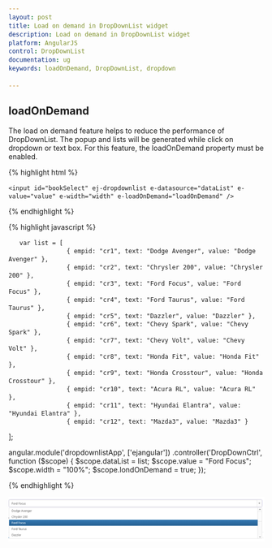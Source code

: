 ```yaml
---
layout: post
title: Load on demand in DropDownList widget
description: Load on demand in DropDownList widget
platform: AngularJS
control: DropDownList
documentation: ug
keywords: loadOnDemand, DropDownList, dropdown

---
```

## loadOnDemand

The load on demand feature helps to reduce the performance of DropDownList. The popup and lists will be generated while click on dropdown or text box. For this feature, the loadOnDemand property must be enabled.

{% highlight html %}

    <input id="bookSelect" ej-dropdownlist e-datasource="dataList" e-value="value" e-width="width" e-loadOnDemand="loadOnDemand" />
          
     
{% endhighlight %}

{% highlight javascript %}
  
       var list = [
                    { empid: "cr1", text: "Dodge Avenger", value: "Dodge Avenger" },
                    { empid: "cr2", text: "Chrysler 200", value: "Chrysler 200" },
                    { empid: "cr3", text: "Ford Focus", value: "Ford Focus" },
                    { empid: "cr4", text: "Ford Taurus", value: "Ford Taurus" },
                    { empid: "cr5", text: "Dazzler", value: "Dazzler" },
                    { empid: "cr6", text: "Chevy Spark", value: "Chevy Spark" },
                    { empid: "cr7", text: "Chevy Volt", value: "Chevy Volt" },
                    { empid: "cr8", text: "Honda Fit", value: "Honda Fit" },
                    { empid: "cr9", text: "Honda Crosstour", value: "Honda Crosstour" },
                    { empid: "cr10", text: "Acura RL", value: "Acura RL" },
                    { empid: "cr11", text: "Hyundai Elantra", value: "Hyundai Elantra" },
                    { empid: "cr12", text: "Mazda3", value: "Mazda3" }
];

angular.module('dropdownlistApp', ['ejangular'])
.controller('DropDownCtrl', function ($scope) {
        $scope.dataList = list;
        $scope.value = "Ford Focus";
        $scope.width = "100%";
		$scope.londOnDemand = true;
    });


{% endhighlight %}

![](LoadOnDemand/loadondemand.png)